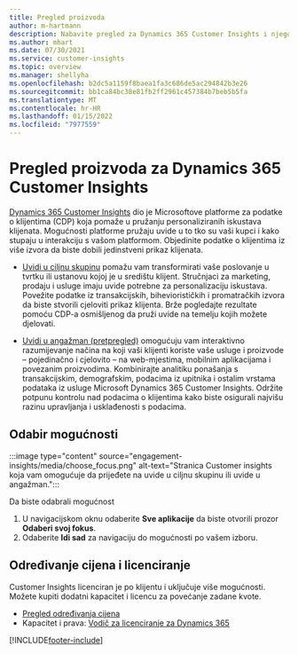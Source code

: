 ```yaml
---
title: Pregled proizvoda
author: m-hartmann
description: Nabavite pregled za Dynamics 365 Customer Insights i njegove mogućnosti.
ms.author: mhart
ms.date: 07/30/2021
ms.service: customer-insights
ms.topic: overview
ms.manager: shellyha
ms.openlocfilehash: b2dc5a1159f8baea1fa3c686de5ac294842b3e26
ms.sourcegitcommit: bb1ca84bc38e81fb2ff2961c457384b7beb5b5fa
ms.translationtype: MT
ms.contentlocale: hr-HR
ms.lasthandoff: 01/15/2022
ms.locfileid: "7977559"
---
```

# <a name="product-overview-for-dynamics-365-customer-insights"></a>Pregled proizvoda za Dynamics 365 Customer Insights

[Dynamics 365 Customer Insights](https://dynamics.microsoft.com/ai/customer-insights/) dio je Microsoftove platforme za podatke o klijentima (CDP) koja pomaže u pružanju personaliziranih iskustava klijenata. Mogućnosti platforme pružaju uvide u to tko su vaši kupci i kako stupaju u interakciju s vašom platformom. Objedinite podatke o klijentima iz više izvora da biste dobili jedinstveni prikaz klijenata.


- [Uvidi u ciljnu skupinu](audience-insights/overview.md) pomažu vam transformirati vaše poslovanje u tvrtku ili ustanovu kojoj je u središtu klijent. Stručnjaci za marketing, prodaju i usluge imaju uvide potrebne za personalizaciju iskustava. Povežite podatke iz transakcijskih, biheviorističkih i promatračkih izvora da biste stvorili cjeloviti prikaz klijenta. Brže pogledajte rezultate pomoću CDP-a osmišljenog da pruži uvide na temelju kojih možete djelovati. 

- [Uvidi u angažman (pretpregled)](engagement-insights/index.yml) omogućuju vam interaktivno razumijevanje načina na koji vaši klijenti koriste vaše usluge i proizvode – pojedinačno i cjelovito – na web-mjestima, mobilnim aplikacijama i povezanim proizvodima. Kombinirajte analitiku ponašanja s transakcijskim, demografskim, podacima iz upitnika i ostalim vrstama podataka iz usluge Microsoft Dynamics 365 Customer Insights. Održite potpunu kontrolu nad podacima o klijentima kako biste osigurali najvišu razinu upravljanja i usklađenosti s podacima.
 
## <a name="choose-a-capability"></a>Odabir mogućnosti

:::image type="content" source="engagement-insights/media/choose_focus.png" alt-text="Stranica Customer insights koja vam omogućuje da prijeđete na uvide u ciljnu skupinu ili uvide u angažman.":::

Da biste odabrali mogućnost

1. U navigacijskom oknu odaberite **Sve aplikacije** da biste otvorili prozor **Odaberi svoj fokus**.
1. Odaberite **Idi sad** za navigaciju do mogućnosti po vašem izboru.

## <a name="pricing-and-licensing"></a>Određivanje cijena i licenciranje

Customer Insights licenciran je po klijentu i uključuje više mogućnosti. Možete kupiti dodatni kapacitet i licencu za povećanje zadane kvote. 
- [Pregled određivanja cijena](https://dynamics.microsoft.com/ai/customer-insights/pricing/)
- Kapacitet i prava: [Vodič za licenciranje za Dynamics 365](https://go.microsoft.com/fwlink/?LinkId=866544)

[!INCLUDE[footer-include](includes/footer-banner.md)]